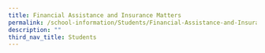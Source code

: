 ```yaml
---
title: Financial Assistance and Insurance Matters
permalink: /school-information/Students/Financial-Assistance-and-Insurance-Matters/
description: ""
third_nav_title: Students
---
```

